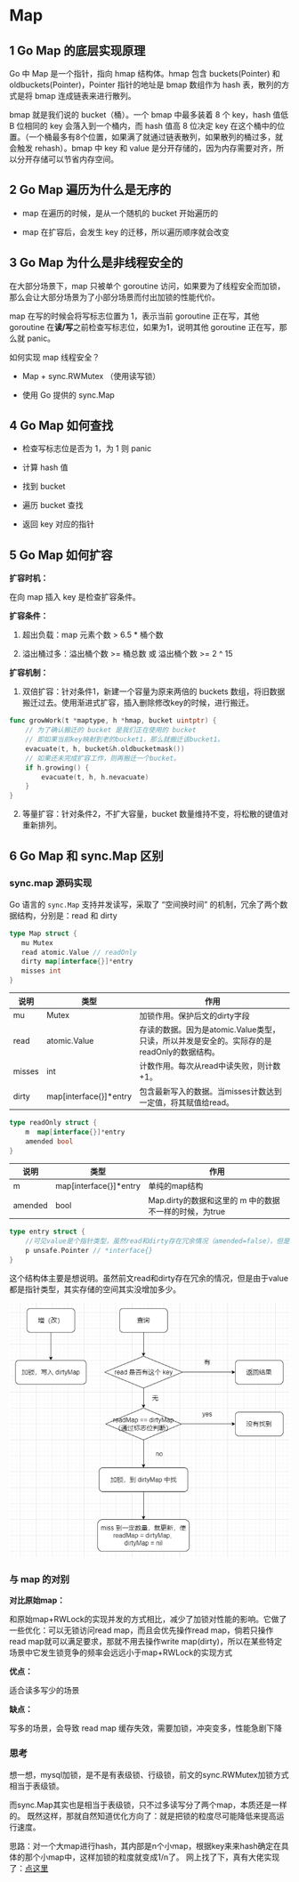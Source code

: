 # Map

## 1 Go Map 的底层实现原理

Go 中 Map 是一个指针，指向 hmap 结构体。hmap 包含 buckets(Pointer) 和 oldbuckets(Pointer)，Pointer 指针的地址是 bmap 数组作为 hash 表，散列的方式是将 bmap 连成链表来进行散列。

bmap 就是我们说的 bucket（桶）。一个 bmap 中最多装着 8 个 key，hash 值低 B 位相同的 key 会落入到一个桶内，而 hash 值高 8 位决定 key 在这个桶中的位置。（一个桶最多有8个位置，如果满了就通过链表散列，如果散列的桶过多，就会触发 rehash）。bmap 中 key 和 value 是分开存储的，因为内存需要对齐，所以分开存储可以节省内存空间。

## 2 Go Map 遍历为什么是无序的

* map 在遍历的时候，是从一个随机的 bucket 开始遍历的

* map 在扩容后，会发生 key 的迁移，所以遍历顺序就会改变

## 3 Go Map 为什么是非线程安全的

在大部分场景下，map 只被单个 goroutine 访问，如果要为了线程安全而加锁，那么会让大部分场景为了小部分场景而付出加锁的性能代价。

map 在写的时候会将写标志位置为 1，表示当前 goroutine 正在写，其他 goroutine 在**读/写**之前检查写标志位，如果为1，说明其他 goroutine 正在写，那么就 panic。

如何实现 map 线程安全？

* Map + sync.RWMutex （使用读写锁）

* 使用 Go 提供的 sync.Map

## 4 Go Map 如何查找

* 检查写标志位是否为 1，为 1 则 panic

* 计算 hash 值

* 找到 bucket

* 遍历 bucket 查找

* 返回 key 对应的指针

## 5 Go Map 如何扩容

**扩容时机：**

在向 map 插入 key 是检查扩容条件。

**扩容条件：**

1. 超出负载：map 元素个数 > 6.5 * 桶个数

2. 溢出桶过多：溢出桶个数 >= 桶总数 或 溢出桶个数 >= 2 ^ 15

**扩容机制：**

1. 双倍扩容：针对条件1，新建一个容量为原来两倍的 buckets 数组，将旧数据搬迁过去。使用渐进式扩容，插入删除修改key的时候，进行搬迁。

```go
func growWork(t *maptype, h *hmap, bucket uintptr) {
    // 为了确认搬迁的 bucket 是我们正在使用的 bucket
    // 即如果当前key映射到老的bucket1，那么就搬迁该bucket1。
    evacuate(t, h, bucket&h.oldbucketmask())
    // 如果还未完成扩容工作，则再搬迁一个bucket。
    if h.growing() {
        evacuate(t, h, h.nevacuate)
    }
}
```

2. 等量扩容：针对条件2，不扩大容量，bucket 数量维持不变，将松散的键值对重新排列。

## 6 Go Map 和 sync.Map 区别

### sync.map 源码实现

Go 语言的 `sync.Map` 支持并发读写，采取了 “空间换时间” 的机制，冗余了两个数据结构，分别是：read 和 dirty

```go
type Map struct {
   mu Mutex
   read atomic.Value // readOnly
   dirty map[interface{}]*entry
   misses int
} 
```

| 说明     | 类型                     | 作用                                                      |
| ------ | ---------------------- | ------------------------------------------------------- |
| mu     | Mutex                  | 加锁作用。保护后文的dirty字段                                       |
| read   | atomic.Value           | 存读的数据。因为是atomic.Value类型，只读，所以并发是安全的。实际存的是readOnly的数据结构。 |
| misses | int                    | 计数作用。每次从read中读失败，则计数+1。                                 |
| dirty  | map[interface{}]*entry | 包含最新写入的数据。当misses计数达到一定值，将其赋值给read。                     |

```go
type readOnly struct {
    m  map[interface{}]*entry
    amended bool 
}
```

| 说明      | 类型                     | 作用                                  |
| ------- | ---------------------- | ----------------------------------- |
| m       | map[interface{}]*entry | 单纯的map结构                            |
| amended | bool                   | Map.dirty的数据和这里的 m 中的数据不一样的时候，为true |

```go
type entry struct {
    //可见value是个指针类型，虽然read和dirty存在冗余情况（amended=false），但是由于是指针类型，存储的空间应该不是问题
    p unsafe.Pointer // *interface{}
}
```

这个结构体主要是想说明。虽然前文read和dirty存在冗余的情况，但是由于value都是指针类型，其实存储的空间其实没增加多少。

![](./images/1.png)

### 与 map 的对别

**对比原始map：**

和原始map+RWLock的实现并发的方式相比，减少了加锁对性能的影响。它做了一些优化：可以无锁访问read map，而且会优先操作read map，倘若只操作read map就可以满足要求，那就不用去操作write map(dirty)，所以在某些特定场景中它发生锁竞争的频率会远远小于map+RWLock的实现方式

**优点：**

适合读多写少的场景

**缺点：**

写多的场景，会导致 read map 缓存失效，需要加锁，冲突变多，性能急剧下降

### 思考

想一想，mysql加锁，是不是有表级锁、行级锁，前文的sync.RWMutex加锁方式相当于表级锁。

而sync.Map其实也是相当于表级锁，只不过多读写分了两个map，本质还是一样的。
既然这样，那就自然知道优化方向了：就是把锁的粒度尽可能降低来提高运行速度。

思路：对一个大map进行hash，其内部是n个小map，根据key来来hash确定在具体的那个小map中，这样加锁的粒度就变成1/n了。
网上找了下，真有大佬实现了：[点这里](https://link.juejin.cn?target=https%3A%2F%2Fgithub.com%2Forcaman%2Fconcurrent-map "https://github.com/orcaman/concurrent-map")
